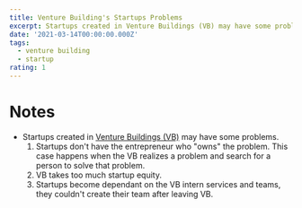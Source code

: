 ```yaml
---
title: Venture Building's Startups Problems
excerpt: Startups created in Venture Buildings (VB) may have some problems.
date: '2021-03-14T00:00:00.000Z'
tags:
  - venture building
  - startup
rating: 1
---
```


# Notes

* Startups created in [Venture Buildings \(VB\)](https://github.com/arantespp/arantespp.com/tree/b6972d031c3b14786c74e4cbe8941b4cc5f36c0f/zettelkasten/startup-studio/README.md) may have some problems.
  1. Startups don't have the entrepreneur who "owns" the problem. This case happens when the VB realizes a problem and search for a person to solve that problem.
  2. VB takes too much startup equity.
  3. Startups become dependant on the VB intern services and teams, they couldn't create their team after leaving VB.

